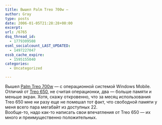 ```yaml
---
title: Вышел Palm Treo 700w —
author: Gray
type: posts
date: 2006-01-05T21:28:28+00:00
excerpt:
url: /6765
dsq_thread_id:
  - 1779309508
esml_socialcount_LAST_UPDATED:
  - 1497227047
essb_cache_expire:
  - 1595155040
categories:
  - Uncategorized

---
```








Вышел <a href="http://www.palm.com/us/products/smartphones/treo700w/?creativeID=HmPg_BB|700w_nowshipping" target="_blank">Palm Treo 700w</a> &#8212; с операционной системой Windows Mobile.  
Отличий от <a href="http://www.palm.com/us/products/smartphones/treo650/" target="_blank">Treo 650</a>, не считая операционки, два &#8212; больше памяти и меньше экран. Хотя, скажу откровенно, что за месяц использования Treo 650 мне ни разу еще не помешал тот факт, что свободной памяти у меня всего пара мегабайт из доступных 22.  
Вообще-то, надо как-то написать свои впечатления от Treo 650 &#8212; их много и преимущественно положительных.